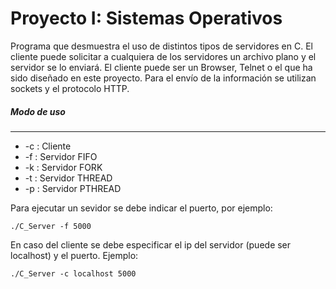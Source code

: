 # Proyecto I: Sistemas Operativos

Programa que desmuestra el uso de distintos tipos de servidores en C. El cliente puede
solicitar a cualquiera de los servidores un archivo plano y el servidor se lo enviará. 
El cliente puede ser un Browser, Telnet o el que ha sido diseñado en este proyecto. Para
el envío de la información se utilizan sockets y el protocolo HTTP. 

##### Modo de uso
_________________________

 
 * -c : Cliente 
 * -f : Servidor FIFO
 * -k : Servidor FORK
 * -t : Servidor THREAD
 * -p : Servidor PTHREAD
 
 Para ejecutar un sevidor se debe indicar el puerto, por ejemplo: 
 
 ```
 ./C_Server -f 5000
 ```
 
 En caso del cliente se debe especificar el ip del servidor (puede ser localhost) 
 y el puerto. Ejemplo:
 
  ```
  ./C_Server -c localhost 5000
  ```
